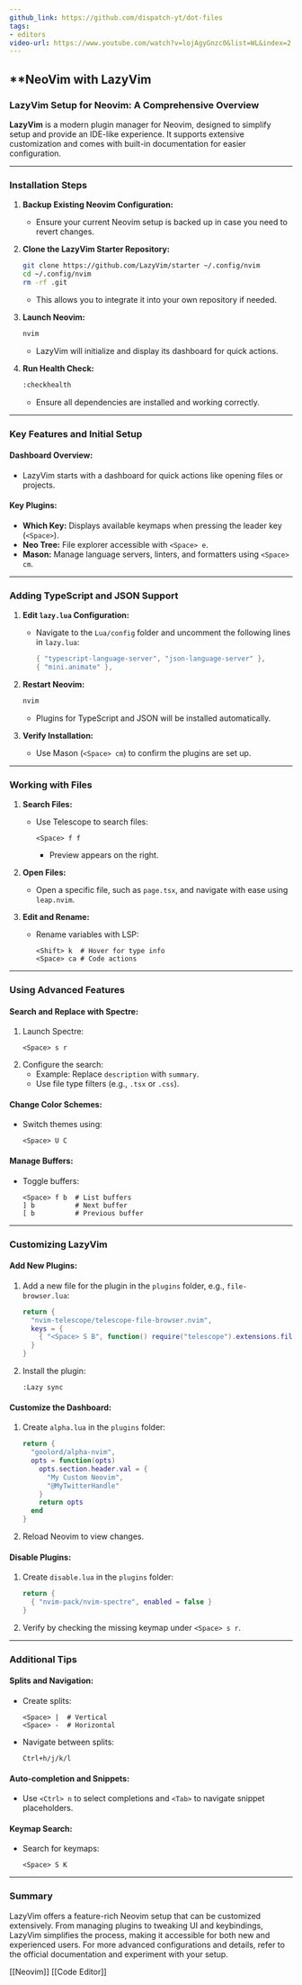 ```yaml
---
github_link: https://github.com/dispatch-yt/dot-files
tags:
- editors
video-url: https://www.youtube.com/watch?v=lojAgyGnzc0&list=WL&index=2
---
```

## **NeoVim with LazyVim

### LazyVim Setup for Neovim: A Comprehensive Overview

**LazyVim** is a modern plugin manager for Neovim, designed to simplify setup and provide an IDE-like experience. It supports extensive customization and comes with built-in documentation for easier configuration.

---

### Installation Steps

1. **Backup Existing Neovim Configuration:**
   - Ensure your current Neovim setup is backed up in case you need to revert changes.

2. **Clone the LazyVim Starter Repository:**
   ```bash
   git clone https://github.com/LazyVim/starter ~/.config/nvim
   cd ~/.config/nvim
   rm -rf .git
   ```
   - This allows you to integrate it into your own repository if needed.

3. **Launch Neovim:**
   ```bash
   nvim
   ```
   - LazyVim will initialize and display its dashboard for quick actions.

4. **Run Health Check:**
   ```bash
   :checkhealth
   ```
   - Ensure all dependencies are installed and working correctly.

---

### Key Features and Initial Setup

#### **Dashboard Overview:**

- LazyVim starts with a dashboard for quick actions like opening files or projects.

#### **Key Plugins:**

- **Which Key:** Displays available keymaps when pressing the leader key (`<Space>`).
- **Neo Tree:** File explorer accessible with `<Space> e`.
- **Mason:** Manage language servers, linters, and formatters using `<Space> cm`.

---

### Adding TypeScript and JSON Support

1. **Edit `lazy.lua` Configuration:**
   - Navigate to the `Lua/config` folder and uncomment the following lines in `lazy.lua`:
     ```lua
     { "typescript-language-server", "json-language-server" },
     { "mini.animate" },
     ```
2. **Restart Neovim:**
   ```bash
   nvim
   ```
   - Plugins for TypeScript and JSON will be installed automatically.

3. **Verify Installation:**
   - Use Mason (`<Space> cm`) to confirm the plugins are set up.

---

### Working with Files

1. **Search Files:**
   - Use Telescope to search files:
     ```
     <Space> f f
     ```
     - Preview appears on the right.

2. **Open Files:**
   - Open a specific file, such as `page.tsx`, and navigate with ease using `leap.nvim`.

3. **Edit and Rename:**
   - Rename variables with LSP:
     ```
     <Shift> k  # Hover for type info
     <Space> ca # Code actions
     ```

---

### Using Advanced Features

#### **Search and Replace with Spectre:**

1. Launch Spectre:
   ```
   <Space> s r
   ```
2. Configure the search:
   - Example: Replace `description` with `summary`.
   - Use file type filters (e.g., `.tsx` or `.css`).

#### **Change Color Schemes:**

- Switch themes using:
  ```
  <Space> U C
  ```

#### **Manage Buffers:**

- Toggle buffers:
  ```
  <Space> f b  # List buffers
  ] b          # Next buffer
  [ b          # Previous buffer
  ```

---

### Customizing LazyVim

#### **Add New Plugins:**

1. Add a new file for the plugin in the `plugins` folder, e.g., `file-browser.lua`:
   ```lua
   return {
     "nvim-telescope/telescope-file-browser.nvim",
     keys = {
       { "<Space> S B", function() require("telescope").extensions.file_browser.file_browser() end, desc = "File Browser" }
     }
   }
   ```
2. Install the plugin:
   ```
   :Lazy sync
   ```

#### **Customize the Dashboard:**

1. Create `alpha.lua` in the `plugins` folder:
   ```lua
   return {
     "goolord/alpha-nvim",
     opts = function(opts)
       opts.section.header.val = {
         "My Custom Neovim",
         "@MyTwitterHandle"
       }
       return opts
     end
   }
   ```
2. Reload Neovim to view changes.

#### **Disable Plugins:**

1. Create `disable.lua` in the `plugins` folder:
   ```lua
   return {
     { "nvim-pack/nvim-spectre", enabled = false }
   }
   ```
2. Verify by checking the missing keymap under `<Space> s r`.

---

### Additional Tips

#### **Splits and Navigation:**

- Create splits:
  ```
  <Space> |  # Vertical
  <Space> -  # Horizontal
  ```
- Navigate between splits:
  ```
  Ctrl+h/j/k/l
  ```

#### **Auto-completion and Snippets:**

- Use `<Ctrl> n` to select completions and `<Tab>` to navigate snippet placeholders.

#### **Keymap Search:**

- Search for keymaps:
  ```
  <Space> S K
  ```

---

### Summary

LazyVim offers a feature-rich Neovim setup that can be customized extensively. From managing plugins to tweaking UI and keybindings, LazyVim simplifies the process, making it accessible for both new and experienced users. For more advanced configurations and details, refer to the official documentation and experiment with your setup.

[[Neovim]]  [[Code Editor]]